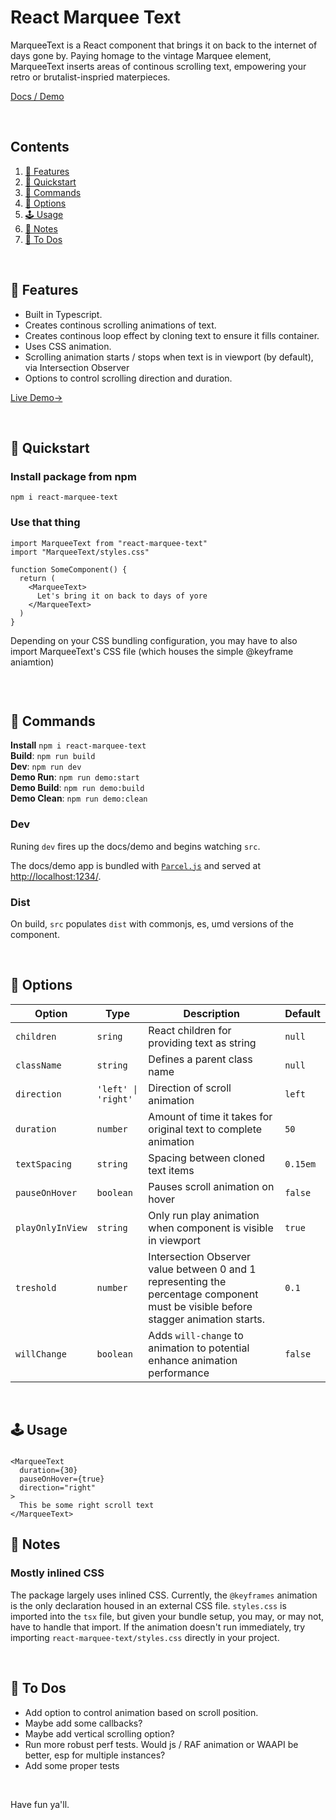 # React Marquee Text

MarqueeText is a React component that brings it on back to the internet of days gone by. Paying homage to the vintage Marquee element, MarqueeText inserts areas of continous scrolling text, empowering your retro or brutalist-inspried materpieces.

[Docs / Demo](https://stephenscaff.github.io/react-marquee-text/)

<br/>

## Contents

1. [📌 Features](#-features)
2. [🎯 Quickstart](#-quickstart)
3. [🤖 Commands](#-commands)
4. [🧬 Options](#-options)
5. [🕹️ Usage](#-usage)
6. [📓 Notes](#-notes)
7. [📅 To Dos](#-to-dos)

<br/>

## 📌 Features

- Built in Typescript.
- Creates continous scrolling animations of text.
- Creates continous loop effect by cloning text to ensure it fills container.
- Uses CSS animation.
- Scrolling animation starts / stops when text is in viewport (by default), via Intersection Observer
- Options to control scrolling direction and duration.

[Live Demo→](https://stephenscaff.github.io/react-marquee-text/)

<br/>

## 🎯 Quickstart

### Install package from npm

`npm i react-marquee-text`

### Use that thing

```
import MarqueeText from "react-marquee-text"
import "MarqueeText/styles.css"

function SomeComponent() {
  return (
    <MarqueeText>
      Let's bring it on back to days of yore
    </MarqueeText>
  )
}
```

Depending on your CSS bundling configuration, you may have to also import MarqueeText's CSS file (which houses the simple @keyframe aniamtion)

```

```

<br>

## 🤖 Commands

**Install** `npm i react-marquee-text` <br/>
**Build**: `npm run build` <br/>
**Dev**: `npm run dev` <br/>
**Demo Run**: `npm run demo:start` <br/>
**Demo Build**: `npm run demo:build` <br/>
**Demo Clean**: `npm run demo:clean` <br/>

### Dev

Runing `dev` fires up the docs/demo and begins watching `src`.

The docs/demo app is bundled with [`Parcel.js`](https://parceljs.org/) and served at [http://localhost:1234/](http://localhost:1234/).

### Dist

On build, `src` populates `dist` with commonjs, es, umd versions of the component.

<br/>

## 🧬 Options

<!-- prettier-ignore -->
| Option | Type | Description      | Default |
| ----   | ---- | -------- | -------|
| `children` | `sring` | React children for providing text as string  | `null` |
| `className`    | `string`  | Defines a parent class name | `null` |
| `direction`    | `'left' \| 'right'`  | Direction of scroll animation | `left` |
| `duration`      | `number` | Amount of time it takes for original text to complete animation  | `50` |
| `textSpacing` | `string` | Spacing between cloned text items | `0.15em` |
| `pauseOnHover`  | `boolean` | Pauses scroll animation on hover | `false` |
| `playOnlyInView` | `string` | Only run play animation when component is visible in viewport  | `true` |
| `treshold` | `number` | Intersection Observer value between 0 and 1 representing the percentage component must be visible before stagger animation starts. | `0.1` |
| `willChange` | `boolean` | Adds `will-change` to animation to potential enhance animation performance | `false` |

<br/>

## 🕹️ Usage

###

```
<MarqueeText
  duration={30}
  pauseOnHover={true}
  direction="right"
>
  This be some right scroll text
</MarqueeText>
```

## 📓 Notes

### Mostly inlined CSS

The package largely uses inlined CSS. Currently, the `@keyframes` animation is the only declaration housed in an external CSS file. `styles.css` is imported into the `tsx` file, but given your bundle setup, you may, or may not, have to handle that import. If the animation doesn't run immediately, try importing `react-marquee-text/styles.css` directly in your project.

<br/>

## 📅 To Dos

- Add option to control animation based on scroll position.
- Maybe add some callbacks?
- Maybe add vertical scrolling option?
- Run more robust perf tests. Would js / RAF animation or WAAPI be better, esp for multiple instances?
- Add some proper tests

<br/>

Have fun ya'll.
